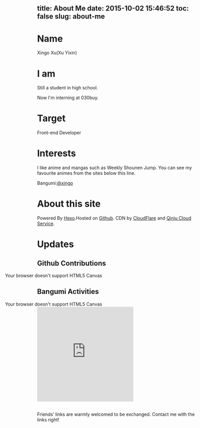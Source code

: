 title: About Me
date: 2015-10-02 15:46:52
toc: false
slug: about-me
---

# Name

Xingo Xu(Xu Yixin)

# I am
Still a student in high school.

Now I'm interning at 030buy.

# Target

Front-end Developer 


# Interests

I like anime and mangas such as Weekly Shounen Jump.
You can see my favourite animes from the sites below this line.
  
Bangumi:[@xingo](https://bgm.tv/user/xingo)
  
# About this site

Powered By [Hexo](https://hexo.io/).Hosted on [Github](https://github.com/xingoxu/xingoxu.github.io).
CDN by [CloudFlare](https://www.cloudflare.com/) and [Qiniu Cloud Service](https://portal.qiniu.com/signup?code=3ldfo1zlxc6s2).

# Updates

## Github Contributions
<p></p>
<div class="canvas-wrapper" markdown="0">
  <div class="preloader-wrapper small active loading-icon">
    <div class="spinner-layer spinner-blue">
      <div class="circle-clipper left">
        <div class="circle"></div>
      </div>
      <div class="gap-patch">
        <div class="circle"></div>
      </div>
      <div class="circle-clipper right">
        <div class="circle"></div>
      </div>
    </div>
    <div class="spinner-layer spinner-red">
      <div class="circle-clipper left">
        <div class="circle"></div>
      </div>
      <div class="gap-patch">
        <div class="circle"></div>
      </div>
      <div class="circle-clipper right">
        <div class="circle"></div>
      </div>
    </div>
    <div class="spinner-layer spinner-yellow">
      <div class="circle-clipper left">
        <div class="circle"></div>
      </div>
      <div class="gap-patch">
        <div class="circle"></div>
      </div>
      <div class="circle-clipper right">
        <div class="circle"></div>
      </div>
    </div>
    <div class="spinner-layer spinner-green">
      <div class="circle-clipper left">
        <div class="circle"></div>
      </div>
      <div class="gap-patch">
        <div class="circle"></div>
      </div>
      <div class="circle-clipper right">
        <div class="circle"></div>
      </div>
    </div>
  </div>
  <canvas id="github-canvas" class="canvas" width="1724" height="390">
    Your browser doesn't support HTML5 Canvas
  </canvas>
</div>

## Bangumi Activities

<div class="canvas-wrapper" markdown="0">
  <div class="preloader-wrapper small active loading-icon">
    <div class="spinner-layer spinner-blue">
      <div class="circle-clipper left">
        <div class="circle"></div>
      </div>
      <div class="gap-patch">
        <div class="circle"></div>
      </div>
      <div class="circle-clipper right">
        <div class="circle"></div>
      </div>
    </div>
    <div class="spinner-layer spinner-red">
      <div class="circle-clipper left">
        <div class="circle"></div>
      </div>
      <div class="gap-patch">
        <div class="circle"></div>
      </div>
      <div class="circle-clipper right">
        <div class="circle"></div>
      </div>
    </div>
    <div class="spinner-layer spinner-yellow">
      <div class="circle-clipper left">
        <div class="circle"></div>
      </div>
      <div class="gap-patch">
        <div class="circle"></div>
      </div>
      <div class="circle-clipper right">
        <div class="circle"></div>
      </div>
    </div>
    <div class="spinner-layer spinner-green">
      <div class="circle-clipper left">
        <div class="circle"></div>
      </div>
      <div class="gap-patch">
        <div class="circle"></div>
      </div>
      <div class="circle-clipper right">
        <div class="circle"></div>
      </div>
    </div>
  </div>
  <canvas id="bangumi-canvas" class="canvas" width="1724" height="390">
    Your browser doesn't support HTML5 Canvas
  </canvas>
</div>
<style markdown="0">
  .canvas-wrapper {
    display: inline-block;
    position: relative;
    text-align: center;
  }
  .loading-icon {
    position: absolute;
    width: 30px;
    height: 30px;
    left: 50%;
    top: 50%;
    margin-left: -15px;
    margin-top: -15px;
    box-sizing: border-box;
  }
  .loading-icon * {
    box-sizing: inherit;
  }
  .canvas {
    width: 862px;
    margin: -25px 0 0 -100px;
  }
</style>

<script src="https://od8634671.qnssl.com/blog/canvas-contribution.544.js"></script>

<iframe id="feedwind_6171443774172665" width="300" src="https://feed.mikle.com/widget/?rssmikle_url=http%3A%2F%2Fbangumi.tv%2Ffeed%2Fuser%2Fxingo%2Ftimeline&amp;rssmikle_frame_width=300&amp;rssmikle_frame_height=400&amp;frame_height_by_article=5&amp;rssmikle_target=_blank&amp;rssmikle_font=Microsoft%20YaHei%20Light%2CMicrosoft%20JhengHei%2Chelvetica%20neue&amp;rssmikle_font_size=1em&amp;rssmikle_border=off&amp;responsive=on&amp;rssmikle_css_url=https%3A%2F%2Fblog.xingoxu.com%2Fbangumi.css&amp;text_align=left&amp;text_align2=left&amp;corner=off&amp;scrollbar=on&amp;autoscroll=on&amp;scrolldirection=up&amp;scrollstep=5&amp;mcspeed=20&amp;sort=New&amp;rssmikle_title=off&amp;rssmikle_title_bgcolor=%230066FF&amp;rssmikle_title_color=%23FFFFFF&amp;rssmikle_item_bgcolor=transparent&amp;rssmikle_item_title_length=30&amp;rssmikle_item_title_color=%23817c7c&amp;rssmikle_item_border_bottom=on&amp;rssmikle_item_description=title_only&amp;item_link=off&amp;rssmikle_item_description_length=150&amp;rssmikle_item_description_color=%23666666&amp;rssmikle_item_date=gl1&amp;rssmikle_timezone=Etc%2FGMT&amp;datetime_format=%25b%20%25e%2C%20%25Y%20%25k%3A%25M%3A%25S&amp;item_description_style=text%2Btn&amp;item_thumbnail=full&amp;item_thumbnail_selection=auto&amp;article_num=15&amp;rssmikle_item_podcast=off&amp;iframe_id=feedwind_6171443774172665&amp;" scrolling="no" name="rssmikle_frame" marginwidth="0" marginheight="0" vspace="0" hspace="0" frameborder="0" style="height: 295px;"></iframe>
<br />
<br />

Friends’ links are warmly welcomed to be exchanged. Contact me with the links right!
